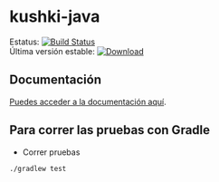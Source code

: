 # kushki-java

Estatus: [![Build Status](https://snap-ci.com/Kushki/kushki-java/branch/master/build_image)](https://snap-ci.com/Kushki/kushki-java/branch/master)  
Última versión estable: [ ![Download](https://api.bintray.com/packages/kushki/maven/kushkipagos/images/download.svg) ](https://bintray.com/kushki/maven/kushkipagos/_latestVersion)

## Documentación

[Puedes acceder a la documentación aquí](https://demo.kushkipagos.com/docs/java).

## Para correr las pruebas con Gradle

- Correr pruebas

```sh
./gradlew test
```
